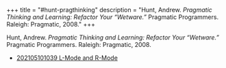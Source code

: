 +++
title = "#hunt-pragthinking"
description = "Hunt, Andrew. _Pragmatic Thinking and Learning: Refactor Your “Wetware.”_ Pragmatic Programmers. Raleigh: Pragmatic, 2008."
+++

Hunt, Andrew. _Pragmatic Thinking and Learning: Refactor Your “Wetware.”_ Pragmatic Programmers. Raleigh: Pragmatic, 2008.

- [202105101039 L-Mode and R-Mode](/zettelkasten/202105101039-l-mode-and-r-mode)
